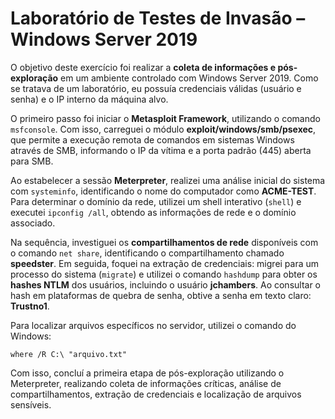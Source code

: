 # Laboratório de Testes de Invasão – Windows Server 2019

O objetivo deste exercício foi realizar a **coleta de informações e pós-exploração** em um ambiente controlado com Windows Server 2019. Como se tratava de um laboratório, eu possuía credenciais válidas (usuário e senha) e o IP interno da máquina alvo.

O primeiro passo foi iniciar o **Metasploit Framework**, utilizando o comando `msfconsole`. Com isso, carreguei o módulo **exploit/windows/smb/psexec**, que permite a execução remota de comandos em sistemas Windows através de SMB, informando o IP da vítima e a porta padrão (445) aberta para SMB.

Ao estabelecer a sessão **Meterpreter**, realizei uma análise inicial do sistema com `systeminfo`, identificando o nome do computador como **ACME-TEST**. Para determinar o domínio da rede, utilizei um shell interativo (`shell`) e executei `ipconfig /all`, obtendo as informações de rede e o domínio associado.

Na sequência, investiguei os **compartilhamentos de rede** disponíveis com o comando `net share`, identificando o compartilhamento chamado **speedster**. Em seguida, foquei na extração de credenciais: migrei para um processo do sistema (`migrate`) e utilizei o comando `hashdump` para obter os **hashes NTLM** dos usuários, incluindo o usuário **jchambers**. Ao consultar o hash em plataformas de quebra de senha, obtive a senha em texto claro: **Trustno1**.

Para localizar arquivos específicos no servidor, utilizei o comando do Windows:

```
where /R C:\ "arquivo.txt"
```

Com isso, concluí a primeira etapa de pós-exploração utilizando o Meterpreter, realizando coleta de informações críticas, análise de compartilhamentos, extração de credenciais e localização de arquivos sensíveis.
